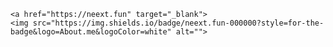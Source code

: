     <a href="https://neext.fun" target="_blank"> 
    <img src="https://img.shields.io/badge/neext.fun-000000?style=for-the-badge&logo=About.me&logoColor=white" alt="">
</a>
<div style="flex">
<img src="https://img.shields.io/badge/HTML5-E34F26?style=for-the-badge&logo=html5&logoColor=white" alt="">
<img src="https://img.shields.io/badge/CSS3-1572B6?style=for-the-badge&logo=css3&logoColor=white" alt="">
<img src="https://img.shields.io/badge/JavaScript-323330?style=for-the-badge&logo=javascript&logoColor=F7DF1E" alt="">
<img src="https://img.shields.io/badge/tailwindcss-0F172A?&logo=tailwindcss" alt="">
<img src="https://img.shields.io/badge/Sass-CC6699?style=for-the-badge&logo=sass&logoColor=white" alt="">
<img src="https://img.shields.io/badge/GitHub-100000?style=for-the-badge&logo=github&logoColor=white" alt="">
</div>
